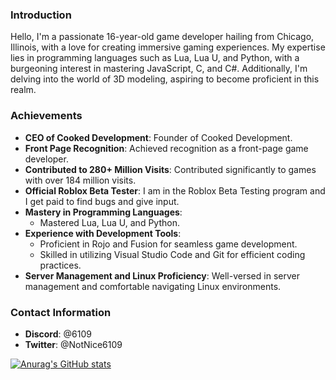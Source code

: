 ### Introduction
Hello, I'm a passionate 16-year-old game developer hailing from Chicago, Illinois, with a love for creating immersive gaming experiences. My expertise lies in programming languages such as Lua, Lua U, and Python, with a burgeoning interest in mastering JavaScript, C, and C#. Additionally, I'm delving into the world of 3D modeling, aspiring to become proficient in this realm.

### Achievements
- **CEO of Cooked Development**: Founder of Cooked Development.
- **Front Page Recognition**: Achieved recognition as a front-page game developer.
- **Contributed to 280+ Million Visits**: Contributed significantly to games with over 184 million visits.
- **Official Roblox Beta Tester**: I am in the Roblox Beta Testing program and I get paid to find bugs and give input.
- **Mastery in Programming Languages**:
  - Mastered Lua, Lua U, and Python.
- **Experience with Development Tools**:
  - Proficient in Rojo and Fusion for seamless game development.
  - Skilled in utilizing Visual Studio Code and Git for efficient coding practices.
- **Server Management and Linux Proficiency**: Well-versed in server management and comfortable navigating Linux environments.

### Contact Information
- **Discord**: @6109
- **Twitter**: @NotNice6109

[![Anurag's GitHub stats](https://github-readme-stats.vercel.app/api?username=daemon6109&show_icons=true&theme=dark)](https://github.com/anuraghazra/github-readme-stats)
